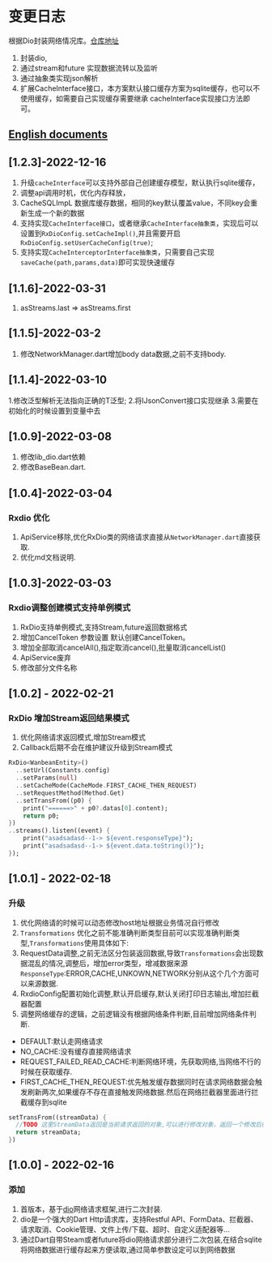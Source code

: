 # 变更日志

根据Dio封装网络情况库。[仓库地址](https://github.com/smallwhitexujian/flutterDio.git)

1. 封装dio,
2. 通过stream和future 实现数据流转以及监听
3. 通过抽象类实现json解析
4. 扩展CacheInterface接口，本方案默认接口缓存方案为sqlite缓存，也可以不使用缓存，如需要自己实现缓存需要继承
cacheInterface实现接口方法即可。

## [English documents](https://github.com/smallwhitexujian/flutterDio/blob/main/CHANGELOG.md)

## [1.2.3]-2022-12-16

1. 升级`cacheInterface`可以支持外部自己创建缓存模型，默认执行sqlite缓存，
2. 调整api调用时机，优化内存释放，
3. CacheSQLImpL 数据库缓存数据，相同的key默认覆盖value，不同key会重新生成一个新的数据
4. 支持实现`CacheInterface接口`，或者继承`CacheInterface抽象类`，实现后可以设置到`RxDioConfig.setCacheImpl()`,并且需要开启`RxDioConfig.setUserCacheConfig(true)`;
5. 支持实现`CacheInterceptorInterface抽象类`，只需要自己实现`saveCache(path,params,data)`即可实现快速缓存

## [1.1.6]-2022-03-31

1. asStreams.last => asStreams.first

## [1.1.5]-2022-03-2

1. 修改NetworkManager.dart增加body data数据,之前不支持body.

## [1.1.4]-2022-03-10

1.修改泛型解析无法指向正确的T泛型;
2.将IJsonConvert接口实现继承
3.需要在初始化的时候设置到变量中去

## [1.0.9]-2022-03-08

1. 修改lib_dio.dart依赖
2. 修改BaseBean.dart.

## [1.0.4]-2022-03-04

### Rxdio 优化

1. ApiService移除,优化RxDio类的网络请求直接从`NetworkManager.dart`直接获取.
2. 优化md文档说明.

## [1.0.3]-2022-03-03

### Rxdio调整创建模式支持单例模式

1. RxDio支持单例模式,支持Stream,future返回数据格式
2. 增加CancelToken 参数设置 默认创建CancelToken。
3. 增加全部取消cancelAll(),指定取消cancel(),批量取消cancelList()
4. ApiService废弃
5. 修改部分文件名称

## [1.0.2] - 2022-02-21

### RxDio 增加Stream返回结果模式

1. 优化网络请求返回模式,增加Stream模式
2. Callback后期不会在维护建议升级到Stream模式

```dart
RxDio<WanbeanEntity>()
  ..setUrl(Constants.config)
  ..setParams(null)
  ..setCacheMode(CacheMode.FIRST_CACHE_THEN_REQUEST)
  ..setRequestMethod(Method.Get)
  ..setTransFrom((p0) {
    print("======>" + p0?.datas[0].content);
    return p0;
})
..streams().listen((event) {
    print("asadsadasd--1-> ${event.responseType}");
    print("asadsadasd--1-> ${event.data.toString()}");
});
```

## [1.0.1] - 2022-02-18

### 升级

1. 优化网络请的时候可以动态修改host地址根据业务情况自行修改
2. `Transformations` 优化之前不能准确判断类型目前可以实现准确判断类型,`Transformations`使用具体如下:
3. RequestData调整,之前无法区分包装返回数据,导致`Transformations`会出现数据混乱的情况,调整后，增加error类型，增减数据来源`ResponseType`:ERROR,CACHE,UNKOWN,NETWORK分别从这个几个方面可以来源数据.
4. RxdioConfig配置初始化调整,默认开启缓存,默认关闭打印日志输出,增加拦截器配置
5. 调整网络缓存的逻辑，之前逻辑没有根据网络条件判断,目前增加网络条件判断.

- DEFAULT:默认走网络请求
- NO_CACHE:没有缓存直接网络请求
- REQUEST_FAILED_READ_CACHE:判断网络环境，先获取网络,当网络不行的时候在获取缓存.
- FIRST_CACHE_THEN_REQUEST:优先触发缓存数据同时在请求网络数据会触发刷新两次,如果缓存不存在直接触发网络数据.然后在网络拦截器里面进行拦截缓存到sqlite

```dart
setTransFrom((streamData) {
  //TODO 这里StreamData返回是当前请求返回的对象,可以进行修改对象，返回一个修改后的对象
  return streamData;
})
```

## [1.0.0] - 2022-02-16

### 添加

1. 首版本，基于[dio](https://github.com/flutterchina/dio)网络请求框架,进行二次封装.
2. dio是一个强大的Dart Http请求库，支持Restful API、FormData、拦截器、请求取消、Cookie管理、文件上传/下载、超时、自定义适配器等...
3. 通过Dart自带Steam或者future将dio网络请求部分进行二次包装,在结合sqlite将网络数据进行缓存起来方便读取,通过简单参数设定可以到网络数据
